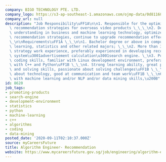 ```yaml
---
company: BIGO TECHNOLOGY PTE. LTD.
company_logo: https://s3-ap-southeast-1.amazonaws.com/ojmp-data/0d81168a9b5e75163a1bef7dac07abcb/bigo-technology.jpg
company_url: null
description: "Job Responsibility\uFF1A\n\n1. Responsible for the optimization of personalized\
  \ recommendation strategies for overseas video products \_\_\_\n2. Develop in-depth\
  \ understanding in business and machine learning technology, optimize models and\
  \ recommendation strategies, continue to upgrade recommendation effects \_\_\_\_\
  \_\n\nRequirements\uFF1A \_\_\n\n1. Bachelor degree or above in computer, machine\
  \ learning, statistics and other related majors; \_\_\n2. More than 3 years of algorithm\
  \ strategy work experience, preferably experienced in developing recommendation\
  \ system\u3001advertisement calculation\u3001search engine. \_\n3. Possess excellent\
  \ coding skills, familiar with Linux development environment, preferably familiar\
  \ with C++ and Python\uFF1B \_\_\n4. Strong learning ability, great problem analysis\
  \ and solving skills, passionate about solving challenges\uFF1B \_\_\n5. Passionate\
  \ about technology, good at communication and team work\uFF1B \_\_\n6. Familiar\
  \ with machine learning and/or NLP and/or data mining skills,\u200B"
id: 8620
job_tags:
- promoting-products
- search-engine
- development-environment
- statistics
- python
- machine-learning
- c++
- algorithms
- coding
- data-mining
posted_date: '2020-09-11T02:10:37.000Z'
source: myCareersFuture
title: Algorithm Engineer- Recommendation
website: https://www.mycareersfuture.gov.sg/job/engineering/algorithm-engineer-recommendation-bigo-technology-0fa47cf275ea8cad5222a591734b1c40
---
```

